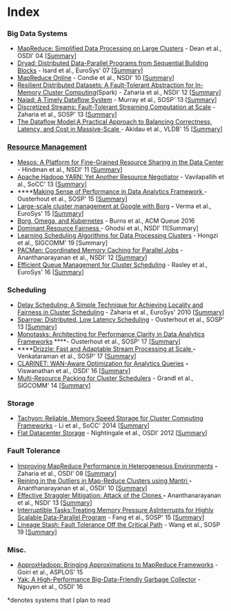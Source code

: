 # Index

### Big Data Systems

* [MapReduce: Simplified Data Processing on Large Clusters](https://static.googleusercontent.com/media/research.google.com/en//archive/mapreduce-osdi04.pdf) - Dean et al., OSDI' 04 \[[Summary](https://xzhu0027.gitbook.io/blog/big-data-sys/mapreduce-simplified-data-processing-on-large-clusters)\]
* [Dryad: Distributed Data-Parallel Programs from Sequential Building Blocks](https://www.microsoft.com/en-us/research/wp-content/uploads/2007/03/eurosys07.pdf) - Isard et al., EuroSys' 07 \[[Summary](https://xzhu0027.gitbook.io/blog/big-data-sys/dryad-distributed-data-parallel-programs-from-sequentialbuilding-blocks)\]
* [MapReduce Online](http://www.neilconway.org/docs/nsdi2010_hop.pdf) - Condie et al., NSDI' 10 \[[Summary](https://xzhu0027.gitbook.io/blog/big-data-sys/mapreduce-online)\]
* [Resilient Distributed Datasets: A Fault-Tolerant Abstraction for In-Memory Cluster Computing](https://www.usenix.org/system/files/conference/nsdi12/nsdi12-final138.pdf)\(Spark\) - Zaharia et al., NSDI' 12 \[[Summary](https://xzhu0027.gitbook.io/blog/big-data-sys/resilient-distributed-datasets-a-fault-tolerant-abstraction-for-in-memory-cluster-computing)\]
* [Naiad: A Timely Dataflow System](http://sigops.org/s/conferences/sosp/2013/papers/p439-murray.pdf) - Murray et al., SOSP' 13 \[[Summary](https://xzhu0027.gitbook.io/blog/big-data-sys/naiad-a-timely-dataflow-system)\]
* [Discretized Streams: Fault-Tolerant Streaming Computation at Scale](https://people.csail.mit.edu/matei/papers/2013/sosp_spark_streaming.pdf) - Zaharia et al., SOSP' 13 \[[Summary](https://xzhu0027.gitbook.io/blog/big-data-sys/discretized-streams-fault-tolerant-streaming-computation-at-scale)\]
* [The Dataflow Model:A Practical Approach to Balancing Correctness, Latency, and Cost in Massive-Scale ](https://www.vldb.org/pvldb/vol8/p1792-Akidau.pdf) - Akidau et al., VLDB' 15 \[[Summary](https://xzhu0027.gitbook.io/blog/big-data-sys/the-dataflow-model-a-practical-approach-to-balancing-correctness-latency-and-cost-in-massive-scale)\]

### [Resource Management ](https://xzhu0027.gitbook.io/blog/big-data-sys/resource-management)

* [Mesos: A Platform for Fine-Grained Resource Sharing in the Data Center](https://people.eecs.berkeley.edu/~alig/papers/mesos.pdf) - Hindman et al., NSDI' 11 \[[Summary](https://xzhu0027.gitbook.io/blog/big-data-sys/mesos-a-platform-for-fine-grained-resource-sharing-in-the-data-center)\]
* [Apache Hadoop YARN: Yet Another Resource Negotiator](https://www.cse.ust.hk/~weiwa/teaching/Fall15-COMP6611B/reading_list/YARN.pdf) - Vavilapallih et al., SoCC' 13 \[[Summary](https://xzhu0027.gitbook.io/blog/big-data-sys/apache-hadoop-yarn-yet-another-resource-negotiator)\]
* \*\*\*\*[Making Sense of Performance in Data Analytics Framework ](https://www.usenix.org/system/files/conference/nsdi15/nsdi15-paper-ousterhout.pdf)- Ousterhout et al., SOSP' 15 \[[Summary](https://xzhu0027.gitbook.io/blog/big-data-sys/making-sense-of-performance-in-data-analytics-framework)\]
* [Large-scale cluster management at Google with Borg](https://storage.googleapis.com/pub-tools-public-publication-data/pdf/43438.pdf) **-** Verma et al., EuroSys' 15 \[[Summary](https://xzhu0027.gitbook.io/blog/big-data-sys/large-scale-cluster-management-at-google-with-borg)\]
* [Borg, Omega, and Kubernetes](https://ai.google/research/pubs/pub44843) - Burns et al., ACM Queue 2016
* [Dominant Resource Fairness ](https://cs.stanford.edu/~matei/papers/2011/nsdi_drf.pdf) - Ghodsi et al., NSDI' 11\[Summary\]
* [Learning Scheduling Algorithms for Data Processing Clusters](https://web.mit.edu/decima/content/sigcomm-2019.pdf) - Hongzi et al., SIGCOMM' 19 \[Summary\]
* [PACMan: Coordinated Memory Caching for Parallel Jobs](https://www.usenix.org/system/files/conference/nsdi12/pacman.pdf) - Ananthanarayanan et al., NSDI' 12 \[[Summary](https://xzhu0027.gitbook.io/blog/big-data-sys/pacman-coordinated-memory-caching-for-parallel-jobs)\]
* [Efficient Queue Management for Cluster Scheduling](https://www.cse.ust.hk/~weiwa/teaching/Fall16-COMP6611B/reading_list/Yaq.pdf) - Rasley et al., EuroSys' 16 \[[Summary](https://xzhu0027.gitbook.io/blog/big-data-sys/other-interesting-papers#efficient-queue-management-for-cluster-scheduling-rasley-et-al-eurosys-16)\]

### Scheduling 

* [Delay Scheduling: A Simple Technique for Achieving Locality and Fairness in Cluster Scheduling](https://cs.stanford.edu/~matei/papers/2010/eurosys_delay_scheduling.pdf) - Zaharia et al., EuroSys' 2010 \[[Summary](https://xzhu0027.gitbook.io/blog/big-data-sys/delay-scheduling-a-simple-technique-for-achieving-locality-and-fairness-in-cluster-scheduling)\] 
* [Sparrow: Distributed, Low Latency Scheduling](https://cs.stanford.edu/~matei/papers/2013/sosp_sparrow.pdf) - Ousterhout et al., SOSP' 13 \[[Summary](https://xzhu0027.gitbook.io/blog/big-data-sys/sparrow-distributed-low-latency-scheduling)\]
* [Monotasks: Architecting for Performance Clarity in Data Analytics Frameworks](http://kayousterhout.org/publications/sosp17-final183.pdf)  ****- Ousterhout et al., SOSP' 17 \[[Summary](https://xzhu0027.gitbook.io/blog/big-data-sys/monotasks-architecting-for-performance-clarity-in-data-analytics-frameworks)\]
* \*\*\*\*[Drizzle: Fast and Adaptable Stream Processing at Scale ](http://shivaram.org/publications/drizzle-sosp17.pdf) **-** Venkataraman et al., SOSP' 17 \[[Summary](https://xzhu0027.gitbook.io/blog/big-data-sys/drizzle-fast-and-adaptable-stream-processing-at-scale)\]
* [CLARINET: WAN-Aware Optimization for Analytics Queries](https://www.usenix.org/system/files/conference/osdi16/osdi16-viswanathan.pdf) **-** Viswanathan et al., OSDI' 16 \[[Summary](https://xzhu0027.gitbook.io/blog/big-data-sys/clarinet-wan-aware-optimization-for-analytics-queries)\]
* [Multi-Resource Packing for Cluster Schedulers](https://www.cs.cmu.edu/~xia/resources/Documents/grandl_sigcomm14.pdf) - Grandl et al., SIGCOMM' 14 \[[Summary](https://xzhu0027.gitbook.io/blog/big-data-sys/multi-resource-packing-for-cluster-schedulers)\]

### Storage

* [Tachyon: Reliable, Memory Speed Storage for Cluster Computing Frameworks](https://people.csail.mit.edu/matei/papers/2014/socc_tachyon.pdf) - Li et al., SoCC' 2014 \[[Summary](https://xzhu0027.gitbook.io/blog/distributed-storage/tachyon-reliable-memory-speed-storage-for-cluster-computing-frameworks)\]
* [Flat Datacenter Storage](https://www.usenix.org/system/files/conference/osdi12/osdi12-final-75.pdf) - Nightingale et al., OSDI' 2012 \[[Summary](https://xzhu0027.gitbook.io/blog/distributed-storage/flat-datacenter-storage)\]

### Fault Tolerance 

* [Improving MapReduce Performance in Heterogeneous Environments](http://courses.cs.vt.edu/cs5204/fall12-kafura/Papers/MapReduce/Map-Reduce-Hadoop.pdf) **-** Zaharia et al., OSDI' 08 \[[Summary](https://xzhu0027.gitbook.io/blog/big-data-sys/improving-mapreduce-performance-in-heterogeneous-environments)\]
* [Reining in the Outliers in Map-Reduce Clusters using Mantri ](https://www.usenix.org/legacy/events/osdi10/tech/full_papers/Ananthanarayanan.pdf)**-** Ananthanarayanan et al., OSDI' 10 \[[Summary](https://xzhu0027.gitbook.io/blog/big-data-sys/reining-in-the-outliers-in-map-reduce-clusters-using-mantri)\]
* [Effective Straggler Mitigation: Attack of the Clones ](https://www.usenix.org/system/files/conference/nsdi13/nsdi13-final231.pdf) **-** Ananthanarayanan et al., NSDI' 13 \[[Summary](https://xzhu0027.gitbook.io/blog/big-data-sys/effective-straggler-mitigation-attack-of-the-clones)\]
* [Interruptible Tasks:Treating Memory Pressure AsInterrupts for Highly Scalable Data-Parallel Program](https://people.cs.uchicago.edu/~shanlu/paper/sosp15-itask.pdf) - Fang et al., SOSP' 15 \[[Summary](https://xzhu0027.gitbook.io/blog/big-data-sys/interruptible-tasks-treating-memory-pressure-asinterrupts-for-highly-scalable-data-parallel-progra)\]
* [Lineage Stash: Fault Tolerance Off the Critical Path](https://dl.acm.org/authorize?N695036) - Wang et al., SOSP 19 \[[Summary](https://xzhu0027.gitbook.io/blog/big-data-sys/other-interesting-papers#lineage-stash-fault-tolerance-off-the-critical-path-wang-et-al-sosp-19)\] 

### Misc.

* [ApproxHadoop: Bringing Approximations to MapReduce Frameworks](https://dl.acm.org/citation.cfm?id=2694351) - Goiri et al., ASPLOS' 15
* [Yak: A High-Performance Big-Data-Friendly Garbage Collector](https://www.usenix.org/system/files/conference/osdi16/osdi16-nguyen.pdf) - Nguyen et al., OSDI' 16



\*denotes systems that I plan to read

